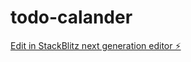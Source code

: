 # todo-calander

[Edit in StackBlitz next generation editor ⚡️](https://stackblitz.com/~/github.com/sheepwest/todo-calander)